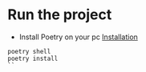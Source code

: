 # Run the project


- Install Poetry on your pc [Installation](https://github.com/python-poetry/poetry) 

```
poetry shell
poetry install
``